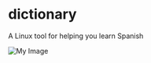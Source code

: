 # dictionary
A Linux tool for helping you learn Spanish

![My Image](https://github.com/cristiangabor/dictionary/blob/master/demonstration/animated.gif)
